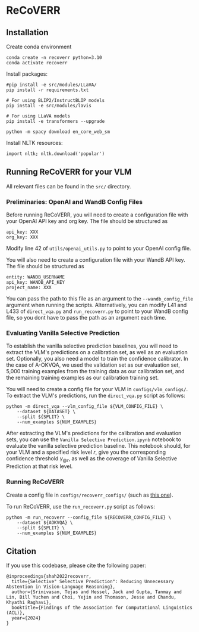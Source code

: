 # ReCoVERR


## Installation

Create conda environment
```
conda create -n recoverr python=3.10
conda activate recoverr
```

Install packages:
```
#pip install -e src/modules/LLaVA/
pip install -r requirements.txt

# For using BLIP2/InstructBLIP models
pip install -e src/modules/lavis

# For using LLaVA models
pip install -e transformers --upgrade

python -m spacy download en_core_web_sm
```

Install NLTK resources:
```
import nltk; nltk.download('popular')
```

## Running ReCoVERR for your VLM

All relevant files can be found in the `src/` directory.

### Preliminaries: OpenAI and WandB Config Files

Before running ReCoVERR, you will need to create a configuration file with your OpenAI API key and org key. The file should be structured as
```
api_key: XXX
org_key: XXX
```

Modify line 42 of `utils/openai_utils.py` to point to your OpenAI config file.

You will also need to create a configuration file with your WandB API key. The file should be structured as
```
entity: WANDB_USERNAME
api_key: WANDB_API_KEY
project_name: XXX
```

You can pass the path to this file as an argument to the `--wandb_config_file` argument when running the scripts. Alternatively, you can modify L41 and L433 of `direct_vqa.py` and `run_recoverr.py` to point to your WandB config file, so you dont have to pass the path as an argument each time.

### Evaluating Vanilla Selective Prediction

To establish the vanilla selective prediction baselines, you will need to extract the VLM's predictions on a calibration set, as well as an evaluation set. Optionally, you also need a model to train the confidence calibrator. In the case of A-OKVQA, we used the validation set as our evaluation set, 5,000 training examples from the training data as our calibration set, and the remaining training examples as our calibration training set.

You will need to create a config file for your VLM in `configs/vlm_configs/`. To extract the VLM's predictions, run the `direct_vqa.py` script as follows:
```
python -m direct_vqa --vlm_config_file ${VLM_CONFIG_FILE} \
    --dataset ${DATASET} \
    --split ${SPLIT} \
    --num_examples ${NUM_EXAMPLES}
```

After extracting the VLM's predictions for the calibration and evaluation sets, you can use the `Vanilla Selective Prediction.ipynb` notebook to evaluate the vanilla selective prediction baseline. This notebook should, for your VLM and a specified risk level $r$, give you the corresponding confidence threshold $\gamma_{@r}$, as well as the coverage of Vanilla Selective Prediction at that risk level.

### Running ReCoVERR

Create a config file in `configs/recoverr_configs/` (such as [this one](https://github.com/tejas1995/ReCoVERR/src/configs/recoverr_configs/aokvqa/blip2ft5xl_uncalibrated_vlm/chatgpt_qgen-flant5xl_llm-lvis_objdet.yaml)).

To run ReCoVERR, use the `run_recoverr.py` script as follows:
```
python -m run_recoverr --config_file ${RECOVERR_CONFIG_FILE} \
    --dataset ${AOKVQA} \
    --split ${SPLIT} \
    --num_examples ${NUM_EXAMPLES}
```

## Citation

If you use this codebase, please cite the following paper:

```
@inproceedings{shah2022recoverr,
  title={Selective" Selective Prediction": Reducing Unnecessary Abstention in Vision-Language Reasoning},
  author={Srinivasan, Tejas and Hessel, Jack and Gupta, Tanmay and Lin, Bill Yuchen and Choi, Yejin and Thomason, Jesse and Chandu, Khyathi Raghavi},
  booktitle={Findings of the Association for Computational Linguistics (ACL)},
  year={2024}
}
```
